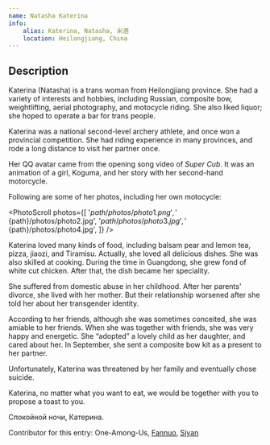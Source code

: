 ```yaml
---
name: Natasha Katerina
info:
    alias: Katerina, Natasha, 米酒
    location: Heilongjiang, China
---
```


## Description

Katerina (Natasha) is a trans woman from Heilongjiang province. She had a variety of interests and hobbies, including Russian, composite bow, weightlifting, aerial photography, and motocycle riding.
She also liked liquor; she hoped to operate a bar for trans people.

Katerina was a national second-level archery athlete, and once won a provincial competition.
She had riding experience in many provinces, and rode a long distance to visit her partner once.

Her QQ avatar came from the opening song video of *Super Cub*. It was an animation of a girl, Koguma, and her story with her second-hand motorcycle.

Following are some of her photos, including her own motocycle:

<PhotoScroll photos={[
    '${path}/photos/photo1.png',
    '${path}/photos/photo2.jpg',
    '${path}/photos/photo3.jpg',
    '${path}/photos/photo4.jpg',
]} />

Katerina loved many kinds of food, including balsam pear and lemon tea, pizza, jiaozi, and Tiramisu.
Actually, she loved all delicious dishes.
She was also skilled at cooking.
During the time in Guangdong, she grew fond of white cut chicken.
After that, the dish became her speciality.

She suffered from domestic abuse in her childhood.
After her parents' divorce, she lived with her mother.
But their relationship worsened after she told her about her transgender identity.

According to her friends, although she was sometimes conceited, she was amiable to her friends.
When she was together with friends, she was very happy and energetic.
She “adopted” a lovely child as her daughter, and cared about her.
In September, she sent a composite bow kit as a present to her partner.

Unfortunately, Katerina was threatened by her family and eventually chose suicide.

Katerina, no matter what you want to eat, we would be together with you to propose a toast to you.

Спокойной ночи, Катерина.

Contributor for this entry: One-Among-Us, [Fannuo](https://twitter.com/VabfTvxPyfhtXgL), [Siyan](https://twitter.com/siyan_MTF)
